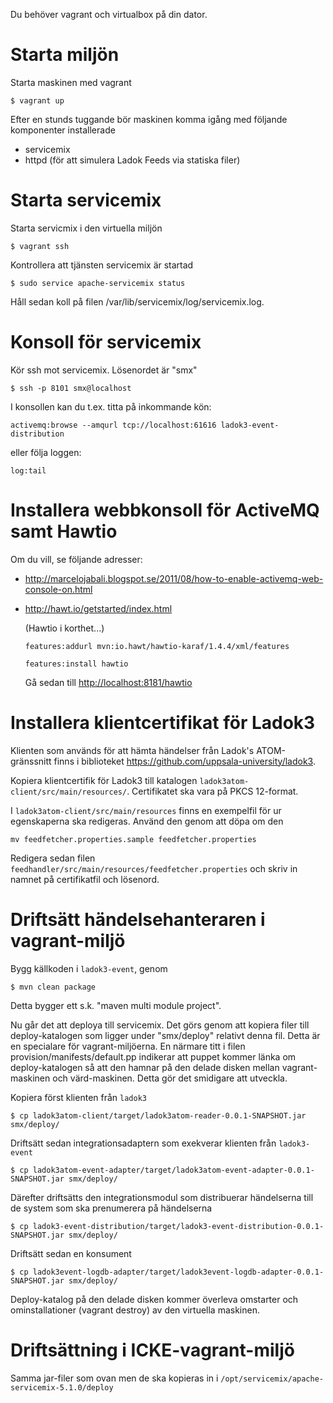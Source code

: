 Du behöver vagrant och virtualbox på din dator.

Starta miljön
=============

Starta maskinen med vagrant

`$ vagrant up`

Efter en stunds tuggande bör maskinen komma igång med följande komponenter installerade

* servicemix
* httpd (för att simulera Ladok Feeds via statiska filer)

Starta servicemix
=================

Starta servicmix i den virtuella miljön

`$ vagrant ssh`

Kontrollera att tjänsten servicemix är startad

`$ sudo service apache-servicemix status`

Håll sedan koll på filen /var/lib/servicemix/log/servicemix.log. 

Konsoll för servicemix
======================
Kör ssh mot servicemix. Lösenordet är "smx"

`$ ssh -p 8101 smx@localhost`

I konsollen kan du t.ex. titta på inkommande kön:

`activemq:browse --amqurl tcp://localhost:61616 ladok3-event-distribution`

eller följa loggen:

`log:tail`


Installera webbkonsoll för ActiveMQ samt Hawtio
===============================================

Om du vill, se följande adresser:

* <http://marcelojabali.blogspot.se/2011/08/how-to-enable-activemq-web-console-on.html>
* <http://hawt.io/getstarted/index.html>

	(Hawtio i korthet...) 
	 
	`features:addurl mvn:io.hawt/hawtio-karaf/1.4.4/xml/features`
	
	`features:install hawtio`
	
	Gå sedan till <http://localhost:8181/hawtio>
	
Installera klientcertifikat för Ladok3
================================
Klienten som används för att hämta händelser från Ladok's ATOM-gränssnitt finns i biblioteket <https://github.com/uppsala-university/ladok3>. 

Kopiera klientcertifik för Ladok3 till katalogen `ladok3atom-client/src/main/resources/`. Certifikatet ska vara på PKCS 12-format.

I `ladok3atom-client/src/main/resources` finns en exempelfil för ur egenskaperna ska redigeras. Använd den genom att döpa om den

`mv feedfetcher.properties.sample feedfetcher.properties`

Redigera sedan filen `feedhandler/src/main/resources/feedfetcher.properties` och skriv in namnet på certifikatfil och lösenord.

Driftsätt händelsehanteraren i vagrant-miljö
============================================
Bygg källkoden i `ladok3-event`, genom 

`$ mvn clean package`

Detta bygger ett s.k. "maven multi module project".

Nu går det att deploya till servicemix. Det görs genom att kopiera filer till deploy-katalogen som
ligger under "smx/deploy" relativt denna fil. Detta är en specialare för vagrant-miljöerna. En närmare
titt i filen provision/manifests/default.pp indikerar att puppet kommer länka om deploy-katalogen så 
att den hamnar på den delade disken mellan vagrant-maskinen och värd-maskinen. Detta gör det smidigare
att utveckla. 

Kopiera först klienten från `ladok3`

`$ cp ladok3atom-client/target/ladok3atom-reader-0.0.1-SNAPSHOT.jar smx/deploy/`

Driftsätt sedan integrationsadaptern som exekverar klienten från `ladok3-event`

`$ cp ladok3atom-event-adapter/target/ladok3atom-event-adapter-0.0.1-SNAPSHOT.jar smx/deploy/`

Därefter driftsätts den integrationsmodul som distribuerar händelserna till de system som ska prenumerera på händelserna

`$ cp ladok3-event-distribution/target/ladok3-event-distribution-0.0.1-SNAPSHOT.jar smx/deploy/`

Driftsätt sedan en konsument

`$ cp ladok3event-logdb-adapter/target/ladok3event-logdb-adapter-0.0.1-SNAPSHOT.jar smx/deploy/`

Deploy-katalog på den delade disken kommer överleva omstarter och ominstallationer (vagrant destroy) av den virtuella maskinen.

Driftsättning i ICKE-vagrant-miljö
========================================

Samma jar-filer som ovan men de ska kopieras in i `/opt/servicemix/apache-servicemix-5.1.0/deploy`
